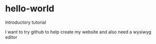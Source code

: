 # hello-world
Introductory tutorial

I want to try github to help create my website and also need a wysiwyg editor
